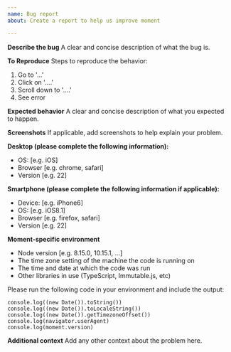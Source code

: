 ```yaml
---
name: Bug report
about: Create a report to help us improve moment

---
```


**Describe the bug**
A clear and concise description of what the bug is.

**To Reproduce**
Steps to reproduce the behavior:
1. Go to '...'
2. Click on '....'
3. Scroll down to '....'
4. See error

**Expected behavior**
A clear and concise description of what you expected to happen.

**Screenshots**
If applicable, add screenshots to help explain your problem.

**Desktop (please complete the following information):**
 - OS: [e.g. iOS]
 - Browser [e.g. chrome, safari]
 - Version [e.g. 22]

**Smartphone (please complete the following information if applicable):**
 - Device: [e.g. iPhone6]
 - OS: [e.g. iOS8.1]
 - Browser [e.g. firefox, safari]
 - Version [e.g. 22]

**Moment-specific environment**

* Node version [e.g. 8.15.0, 10.15.1, ...]
* The time zone setting of the machine the code is running on
* The time and date at which the code was run
* Other libraries in use (TypeScript, Immutable.js, etc)

Please run the following code in your environment and include the output:
```
console.log((new Date()).toString())
console.log((new Date()).toLocaleString())
console.log((new Date()).getTimezoneOffset())
console.log(navigator.userAgent)
console.log(moment.version)
```

**Additional context**
Add any other context about the problem here.
